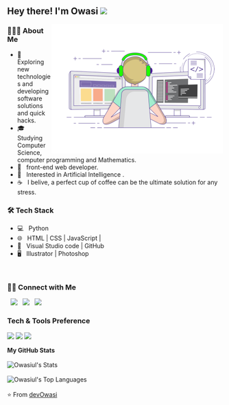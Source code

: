 <h2> Hey there! I'm Owasi <img src="https://github.com/souvikguria98/souvikguria98/blob/master/Hi.gif" width="25"></h2>
<img align="right" alt="GIF" src="https://raw.githubusercontent.com/devSouvik/devSouvik/master/gif3.gif" width="400"/>

<h3> 👨🏻‍💻 About Me </h3>

- 🤔 &nbsp; Exploring new technologies and developing software solutions and quick hacks.
- 🎓 &nbsp; Studying Computer Science, computer programming and Mathematics.
- 💼 &nbsp; front-end web developer.
- 🌱 &nbsp; Interested in Artificial Intelligence .
- ☕ &nbsp; I belive, a perfect cup of coffee can be the ultimate solution for any stress. 

<h3>🛠 Tech Stack</h3>

- 💻 &nbsp; Python  
- 🌐 &nbsp; HTML | CSS | JavaScript | 
- 🔧 &nbsp; Visual Studio code | GitHub
- 🖥 &nbsp; Illustrator | Photoshop 

</br>

<h3> 🤝🏻 Connect with Me </h3>

<p align="left">
&nbsp; <a href="[https://www.instagram.com/the_caffeine__addict/](https://www.instagram.com/owasiulsane/)" target="_blank" rel="noopener noreferrer"><img src="https://img.icons8.com/plasticine/100/000000/instagram-new.png" width="50" /></a>  
&nbsp; <a href="[https://www.linkedin.com/in/souvik-guria-/](https://www.linkedin.com/in/super-sani-a9a512248/)" target="_blank" rel="noopener noreferrer"><img src="https://img.icons8.com/plasticine/100/000000/linkedin.png" width="50" /></a>
&nbsp; <a href="mailto:sanisuper0@gmail.com@gmail.com" target="_blank" rel="noopener noreferrer"><img src="https://img.icons8.com/plasticine/100/000000/gmail.png"  width="50" /></a>
</p>

### Tech & Tools Preference

<img src = "https://img.shields.io/badge/-HTML5-E34F26?style=flat&logo=html5&logoColor=white"> <img src = "https://img.shields.io/badge/-CSS3-1572B6?style=flat&logo=css3&logoColor=white"> <img src="https://img.shields.io/badge/-JavaScript-eed718?style=flat&logo=javascript&logoColor=ffffff">


<b>My GitHub Stats</b> <br> <br>
![Owasiul's Stats](https://github-readme-stats.vercel.app/api?username=Owasiul&theme=vue-dark&show_icons=true&hide_border=false&count_private=false)
<br> <br>
![Owasiul's Top Languages](https://github-readme-stats.vercel.app/api/top-langs/?username=Owasiul&theme=vue-dark&show_icons=true&hide_border=false&layout=compact)
<br> <br>
⭐️ From [devOwasi](https://github.com/Owasiul)

